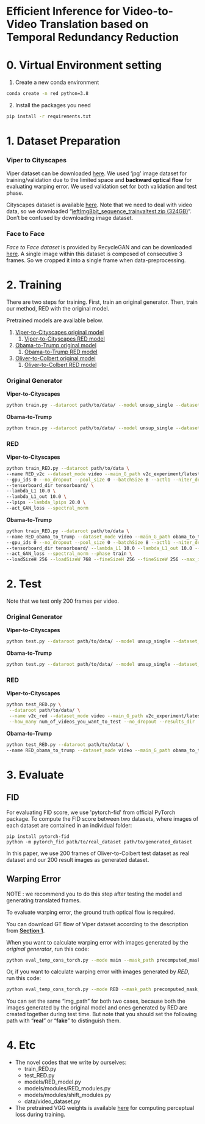 # Efficient Inference for Video-to-Video Translation based on Temporal Redundancy Reduction

# 0. Virtual Environment setting

1) Create a new conda environment

```bash
conda create -n red python=3.8
```

2) Install the packages you need

```bash
pip install -r requirements.txt
```

# 1. Dataset Preparation

### Viper to Cityscapes

Viper dataset can be downloaded [here](https://playing-for-benchmarks.org/download/). We used ‘jpg’ image dataset for training/validation due to the limited space and **backward optical flow** for evaluating warping error. We used validation set for both validation and test phase. 

Cityscapes dataset is available [here](https://www.cityscapes-dataset.com/downloads/). Note that we need to deal with video data, so we downloaded “[leftImg8bit_sequence_trainvaltest.zip (324GB)](https://www.cityscapes-dataset.com/file-handling/?packageID=14)”. Don’t be confused by downloading image dataset.

### Face to Face

*Face to Face dataset* is provided by RecycleGAN and can be downloaded [here](https://www.dropbox.com/s/s6kzovbrevin5tr/faces.tar.gz?dl=0). A single image within this dataset is composed of consecutive 3 frames. So we cropped it into a single frame when data-preprocessing.

# 2. Training

There are two steps for training. First, train an original generator. Then, train our method, RED with the original model.

Pretrained models are available below.

1. [Viper-to-Cityscapes original model](https://davian-lab.quickconnect.to/d/s/p532tgVkC7RVvjzKG43eXmm78MLmQ2Sy/W3F70eTb5zlDZWAsFSLHGzRpjHbmqMCk-WLkAxhmumAk)
    1. [Viper-to-Cityscapes RED model](https://davian-lab.quickconnect.to/d/s/p532ugFUzqykV8hDvr5Q35TP2qBfElbk/Xz7UnRDXr4IuNSWOIOZtcq5pjfygFWzY-WriAlwOumAk)
2. [Obama-to-Trump original model](https://davian-lab.quickconnect.to/d/s/p5xjE9W6O7e8KopBgsTrL32ZFZ40FF2T/R7yCII_paOcO9g1n3q_Wbwpgy1m97tZ--e7vgSpdjmQk)
    1. [Obama-to-Trump RED model](https://davian-lab.quickconnect.to/d/s/p5xhW6mDzER2dYjcF0m5qNeCihB2kjLX/FsO-jM60rqOKJbqxWs_MpaMEOaQ420xX-JrxgZKRjmQk)
3. [Oliver-to-Colbert original model](https://davian-lab.quickconnect.to/d/s/p6tnR9Il4YU04KHAVbeT0uw1oWT4HJmH/-ZwBD9HAfcwhIraCvZjym4hu4jPYlMDo-FLzAi5cdmgk)
    1. [Oliver-to-Colbert RED model](https://davian-lab.quickconnect.to/d/s/p6toa23IVyJllY5aKHP6oLSqSsFGJdKz/u_z4lXdVEQz9KcAE3wubDIs_Yey-2BRB-V7zgc6Edmgk)

### Original Generator

**Viper-to-Cityscapes**

```bash
python train.py --dataroot path/to/data/ --model unsup_single --dataset_mode unaligned_scale --name v2c_experiment --loadSizeW 542 --loadSizeH 286 --resize_mode rectangle --fineSizeW 512 --fineSizeH 256 --crop_mode rectangle --which_model_netG resnet_6blocks --no_dropout --pool_size 0 --lambda_spa_unsup_A 10 --lambda_spa_unsup_B 10 --lambda_unsup_cycle_A 10 --lambda_unsup_cycle_B 10 --lambda_cycle_A 0 --lambda_cycle_B 0 --lambda_content_A 1 --lambda_content_B 1 --batchSize 1 --noise_level 0.001  --niter_decay 0 --niter 2
```

**Obama-to-Trump**

```bash
python train.py --dataroot path/to/data/ --model unsup_single --dataset_mode unaligned_scale --name obama_to_trump --loadSizeW 768 --loadSizeH 256 --resize_mode rectangle --fineSizeW 256 --fineSizeH 256 --crop_mode rectangle --which_model_netG resnet_6blocks --no_dropout --pool_size 0 --lambda_spa_unsup_A 10 --lambda_spa_unsup_B 10 --lambda_unsup_cycle_A 10 --lambda_unsup_cycle_B 10 --lambda_cycle_A 0 --lambda_cycle_B 0 --lambda_content_A 1 --lambda_content_B 1 --noise_level 0.001  --niter_decay 50 --niter 50 --batchSize 4 --lr 0.0002
```

### RED

**Viper-to-Cityscapes**

```bash
python train_RED.py --dataroot path/to/data \
--name RED_v2c --dataset_mode video --main_G_path v2c_experiment/latest_net_G_A.pth \
--gpu_ids 0 --no_dropout --pool_size 0 --batchSize 8 --actl1 --niter_decay 200 --niter 2500 --save_epoch_freq 300 --save_latest_freq 10000 \
--tensorboard_dir tensorboard/ \
--lambda_L1 10.0 \
--lambda_L1_out 10.0 \
--lpips --lambda_lpips 20.0 \
--act_GAN_loss --spectral_norm
```

**Obama-to-Trump**

```bash
python train_RED.py --dataroot path/to/data \
--name RED_obama_to_trump --dataset_mode video --main_G_path obama_to_trump/latest_net_G_A.pth \
--gpu_ids 0 --no_dropout --pool_size 0 --batchSize 8 --actl1 --niter_decay 200 --niter 2500 --save_epoch_freq 300 --save_latest_freq 10000 \
--tensorboard_dir tensorboard/ --lambda_L1 10.0 --lambda_L1_out 10.0 --lpips --lambda_lpips 50.0 \
--act_GAN_loss --spectral_norm --phase train \
--loadSizeH 256 --loadSizeW 768 --fineSizeH 256 --fineSizeW 256 --max_interval 10
```

# 2. Test

Note that we test only 200 frames per video.

### Original Generator

**Viper-to-Cityscapes**

```bash
python test.py --dataroot path/to/data/ --model unsup_single --dataset_mode unaligned_scale --name v2c_experiment --loadSizeW 512 --loadSizeH 256 --resize_mode rectangle --fineSizeW 512 --fineSizeH 256 --crop_mode none --which_model_netG resnet_6blocks --no_dropout --which_epoch 2
```

**Obama-to-Trump**

```bash
python test.py --dataroot path/to/data/ --model unsup_single --dataset_mode unaligned_scale --name obama_to_trump --loadSizeW 256 --loadSizeH 256 --resize_mode rectangle --fineSizeW 256 --fineSizeH 256 --crop_mode none --which_model_netG resnet_6blocks --no_dropout
```

### RED

**Viper-to-Cityscapes**

```bash
python test_RED.py \
 --dataroot path/to/data/ \
 --name v2c_red --dataset_mode video --main_G_path v2c_experiment/latest_net_G_A.pth \
 --how_many num_of_videos_you_want_to_test --no_dropout --results_dir ./results/ --which_epoch 2400
```

**Obama-to-Trump**

```bash
python test_RED.py --dataroot path/to/data/ \
--name RED_obama_to_trump --dataset_mode video --main_G_path obama_to_trump/model.pth --no_dropout --results_dir ./results/ --loadSizeH 256 --loadSizeW 256 --fineSizeH 256 --fineSizeW 256 --max_interval 10
```

# 3. Evaluate

## FID

For evaluating FID score, we use 'pytorch-fid' from official PyTorch package. To compute the FID score between two datasets, where images of each dataset are contained in an individual folder:

```
pip install pytorch-fid
python -m pytorch_fid path/to/real_dataset path/to/generated_dataset
```

In this paper, we use 200 frames of Oliver-to-Colbert test dataset as real dataset and our 200 result images as generated dataset.

## Warping Error

NOTE : we recommend you to do this step after testing the model and generating translated frames.

To evaluate warping error, the ground truth optical flow is required.

You can download GT flow of Viper dataset according to the description from **[Section 1](https://github.com/indigopyj/RED_V2V#1-dataset-preparation)**.

When you want to calculate warping error with images generated by the *original generator*, run this code:

```bash
python eval_temp_cons_torch.py --mode main --mask_path precomputed_mask_main/ --img_path ./results/RED_model_name/test_2400/real/
```

Or, if you want to calculate warping error with images generated by *RED*, run this code:

```bash
python eval_temp_cons_torch.py --mode RED --mask_path precomputed_mask_RED/ --img_path ./results/RED_model_name/test_2400/fake/
```

You can set the same “img_path” for both two cases, because both the images generated by the original model and ones generated by RED are created together during test time. But note that you should set the following path with “**real**” or “**fake**” to distinguish them.

# 4. Etc

- The novel codes that we write by ourselves:
    - train_RED.py
    - test_RED.py
    - models/RED_model.py
    - models/modules/RED_modules.py
    - models/modules/shift_modules.py
    - data/video_dataset.py
- The pretrained VGG weights is available [here](https://davian-lab.quickconnect.to/d/s/p54tQnnBHylHD78i9SwrVEYnOMbPAioH/P0TaFBnGc8qYHexocB1fY5922gYnVmKO-TrYAgeuzmAk) for computing perceptual loss during training.